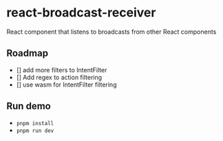 # react-broadcast-receiver

React component that listens to broadcasts from other React components

## Roadmap

- [] add more filters to IntentFilter
- [] Add regex to action filtering
- [] use wasm for IntentFilter filtering

## Run demo

- `pnpm install`
- `pnpm run dev`
